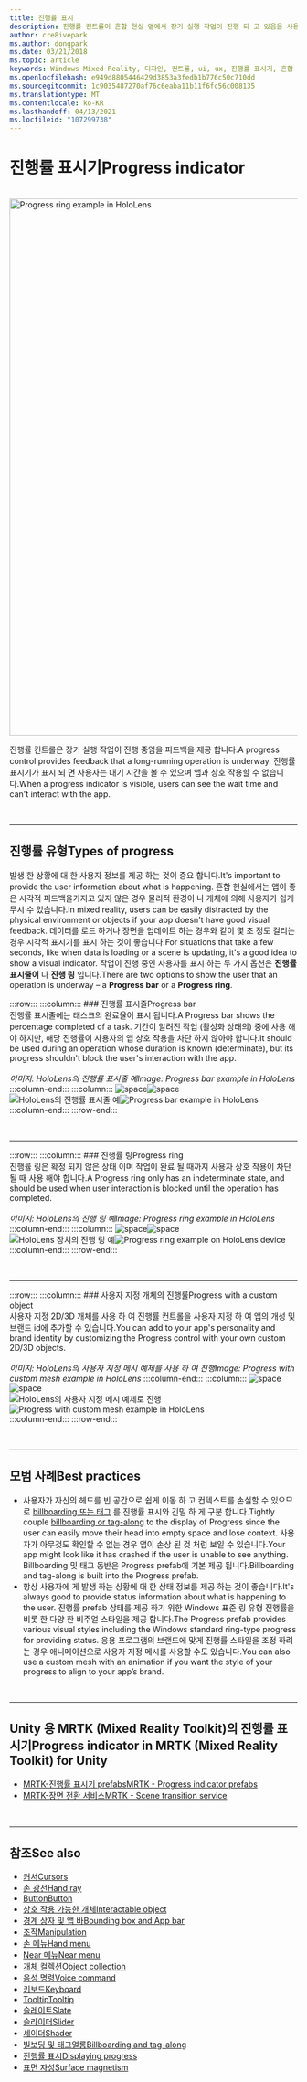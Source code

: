 ```yaml
---
title: 진행률 표시
description: 진행률 컨트롤이 혼합 현실 앱에서 장기 실행 작업이 진행 되 고 있음을 사용자에 게 피드백을 제공 하는 방법을 알아봅니다.
author: cre8ivepark
ms.author: dongpark
ms.date: 03/21/2018
ms.topic: article
keywords: Windows Mixed Reality, 디자인, 컨트롤, ui, ux, 진행률 표시기, 혼합 현실 헤드셋, windows Mixed Reality 헤드셋, 가상 현실 헤드셋, HoloLens, MRTK, Mixed Reality Toolkit
ms.openlocfilehash: e949d8805446429d3853a3fedb1b776c50c710dd
ms.sourcegitcommit: 1c9035487270af76c6eaba11b11f6fc56c008135
ms.translationtype: MT
ms.contentlocale: ko-KR
ms.lasthandoff: 04/13/2021
ms.locfileid: "107299738"
---
```

# <a name="progress-indicator"></a><span data-ttu-id="945ec-104">진행률 표시기</span><span class="sxs-lookup"><span data-stu-id="945ec-104">Progress indicator</span></span>

<br>

<img src="images/MRTK_ProgressIndicator.gif" alt="Progress ring example in HoloLens" width="940px">

<span data-ttu-id="945ec-105">진행률 컨트롤은 장기 실행 작업이 진행 중임을 피드백을 제공 합니다.</span><span class="sxs-lookup"><span data-stu-id="945ec-105">A progress control provides feedback that a long-running operation is underway.</span></span> <span data-ttu-id="945ec-106">진행률 표시기가 표시 되 면 사용자는 대기 시간을 볼 수 있으며 앱과 상호 작용할 수 없습니다.</span><span class="sxs-lookup"><span data-stu-id="945ec-106">When a progress indicator is visible, users can see the wait time and can't interact with the app.</span></span>

<br>

---

## <a name="types-of-progress"></a><span data-ttu-id="945ec-107">진행률 유형</span><span class="sxs-lookup"><span data-stu-id="945ec-107">Types of progress</span></span>

<span data-ttu-id="945ec-108">발생 한 상황에 대 한 사용자 정보를 제공 하는 것이 중요 합니다.</span><span class="sxs-lookup"><span data-stu-id="945ec-108">It's important to provide the user information about what is happening.</span></span> <span data-ttu-id="945ec-109">혼합 현실에서는 앱이 좋은 시각적 피드백을가지고 있지 않은 경우 물리적 환경이 나 개체에 의해 사용자가 쉽게 무시 수 있습니다.</span><span class="sxs-lookup"><span data-stu-id="945ec-109">In mixed reality, users can be easily distracted by the physical environment or objects if your app doesn't have good visual feedback.</span></span> <span data-ttu-id="945ec-110">데이터를 로드 하거나 장면을 업데이트 하는 경우와 같이 몇 초 정도 걸리는 경우 시각적 표시기를 표시 하는 것이 좋습니다.</span><span class="sxs-lookup"><span data-stu-id="945ec-110">For situations that take a few seconds, like when data is loading or a scene is updating, it's a good idea to show a visual indicator.</span></span> <span data-ttu-id="945ec-111">작업이 진행 중인 사용자를 표시 하는 두 가지 옵션은 **진행률 표시줄이** 나 **진행 링** 입니다.</span><span class="sxs-lookup"><span data-stu-id="945ec-111">There are two options to show the user that an operation is underway – a **Progress bar** or a **Progress ring**.</span></span>

:::row:::
    :::column:::
        ### <a name="progress-barbr"></a><span data-ttu-id="945ec-112">진행률 표시줄</span><span class="sxs-lookup"><span data-stu-id="945ec-112">Progress bar</span></span><br>
        <span data-ttu-id="945ec-113">진행률 표시줄에는 태스크의 완료율이 표시 됩니다.</span><span class="sxs-lookup"><span data-stu-id="945ec-113">A Progress bar shows the percentage completed of a task.</span></span> <span data-ttu-id="945ec-114">기간이 알려진 작업 (활성화 상태의) 중에 사용 해야 하지만, 해당 진행률이 사용자의 앱 상호 작용을 차단 하지 않아야 합니다.</span><span class="sxs-lookup"><span data-stu-id="945ec-114">It should be used during an operation whose duration is known (determinate), but its progress shouldn't block the user's interaction with the app.</span></span><br>
        <br>
        <span data-ttu-id="945ec-115">*이미지: HoloLens의 진행률 표시줄 예*</span><span class="sxs-lookup"><span data-stu-id="945ec-115">*Image: Progress bar example in HoloLens*</span></span>
    :::column-end:::
        :::column:::
        <span data-ttu-id="945ec-116">![space](images/spacer-20x582.png)</span><span class="sxs-lookup"><span data-stu-id="945ec-116">![space](images/spacer-20x582.png)</span></span><br>
       <span data-ttu-id="945ec-117">![HoloLens의 진행률 표시줄 예](images/640px-progressbar.jpg)</span><span class="sxs-lookup"><span data-stu-id="945ec-117">![Progress bar example in HoloLens](images/640px-progressbar.jpg)</span></span><br>
    :::column-end:::
:::row-end:::

<br>

---

:::row:::
    :::column:::
        ### <a name="progress-ringbr"></a><span data-ttu-id="945ec-118">진행률 링</span><span class="sxs-lookup"><span data-stu-id="945ec-118">Progress ring</span></span><br>
        <span data-ttu-id="945ec-119">진행률 링은 확정 되지 않은 상태 이며 작업이 완료 될 때까지 사용자 상호 작용이 차단 될 때 사용 해야 합니다.</span><span class="sxs-lookup"><span data-stu-id="945ec-119">A Progress ring only has an indeterminate state, and should be used when user interaction is blocked until the operation has completed.</span></span><br>
        <br>
        <span data-ttu-id="945ec-120">*이미지: HoloLens의 진행 링 예*</span><span class="sxs-lookup"><span data-stu-id="945ec-120">*Image: Progress ring example in HoloLens*</span></span>
    :::column-end:::
        :::column:::
        <span data-ttu-id="945ec-121">![space](images/spacer-20x582.png)</span><span class="sxs-lookup"><span data-stu-id="945ec-121">![space](images/spacer-20x582.png)</span></span><br>
       <span data-ttu-id="945ec-122">![HoloLens 장치의 진행 링 예](images/640px-progressring.jpg)</span><span class="sxs-lookup"><span data-stu-id="945ec-122">![Progress ring example on HoloLens device](images/640px-progressring.jpg)</span></span><br>
    :::column-end:::
:::row-end:::

<br>

---

:::row:::
    :::column:::
        ### <a name="progress-with-a-custom-objectbr"></a><span data-ttu-id="945ec-123">사용자 지정 개체의 진행률</span><span class="sxs-lookup"><span data-stu-id="945ec-123">Progress with a custom object</span></span><br>
        <span data-ttu-id="945ec-124">사용자 지정 2D/3D 개체를 사용 하 여 진행률 컨트롤을 사용자 지정 하 여 앱의 개성 및 브랜드 id에 추가할 수 있습니다.</span><span class="sxs-lookup"><span data-stu-id="945ec-124">You can add to your app's personality and brand identity by customizing the Progress control with your own custom 2D/3D objects.</span></span><br>
        <br>
        <span data-ttu-id="945ec-125">*이미지: HoloLens의 사용자 지정 메시 예제를 사용 하 여 진행*</span><span class="sxs-lookup"><span data-stu-id="945ec-125">*Image: Progress with custom mesh example in HoloLens*</span></span>
    :::column-end:::
        :::column:::
        <span data-ttu-id="945ec-126">![space](images/spacer-20x582.png)</span><span class="sxs-lookup"><span data-stu-id="945ec-126">![space](images/spacer-20x582.png)</span></span><br>
       <span data-ttu-id="945ec-127">![HoloLens의 사용자 지정 메시 예제로 진행](images/640px-progresscustom.jpg)</span><span class="sxs-lookup"><span data-stu-id="945ec-127">![Progress with custom mesh example in HoloLens](images/640px-progresscustom.jpg)</span></span><br>
    :::column-end:::
:::row-end:::

<br>

---

## <a name="best-practices"></a><span data-ttu-id="945ec-128">모범 사례</span><span class="sxs-lookup"><span data-stu-id="945ec-128">Best practices</span></span>

* <span data-ttu-id="945ec-129">사용자가 자신의 헤드를 빈 공간으로 쉽게 이동 하 고 컨텍스트를 손실할 수 있으므로 [billboarding 또는 태그](billboarding-and-tag-along.md) 를 진행률 표시와 긴밀 하 게 구분 합니다.</span><span class="sxs-lookup"><span data-stu-id="945ec-129">Tightly couple [billboarding or tag-along](billboarding-and-tag-along.md) to the display of Progress since the user can easily move their head into empty space and lose context.</span></span> <span data-ttu-id="945ec-130">사용자가 아무것도 확인할 수 없는 경우 앱이 손상 된 것 처럼 보일 수 있습니다.</span><span class="sxs-lookup"><span data-stu-id="945ec-130">Your app might look like it has crashed if the user is unable to see anything.</span></span> <span data-ttu-id="945ec-131">Billboarding 및 태그 동반은 Progress prefab에 기본 제공 됩니다.</span><span class="sxs-lookup"><span data-stu-id="945ec-131">Billboarding and tag-along is built into the Progress prefab.</span></span>
* <span data-ttu-id="945ec-132">항상 사용자에 게 발생 하는 상황에 대 한 상태 정보를 제공 하는 것이 좋습니다.</span><span class="sxs-lookup"><span data-stu-id="945ec-132">It's always good to provide status information about what is happening to the user.</span></span> <span data-ttu-id="945ec-133">진행률 prefab 상태를 제공 하기 위한 Windows 표준 링 유형 진행률을 비롯 한 다양 한 비주얼 스타일을 제공 합니다.</span><span class="sxs-lookup"><span data-stu-id="945ec-133">The Progress prefab provides various visual styles including the Windows standard ring-type progress for providing status.</span></span> <span data-ttu-id="945ec-134">응용 프로그램의 브랜드에 맞게 진행률 스타일을 조정 하려는 경우 애니메이션으로 사용자 지정 메시를 사용할 수도 있습니다.</span><span class="sxs-lookup"><span data-stu-id="945ec-134">You can also use a custom mesh with an animation if you want the style of your progress to align to your app’s brand.</span></span>

<br>

---

## <a name="progress-indicator-in-mrtk-mixed-reality-toolkit-for-unity"></a><span data-ttu-id="945ec-135">Unity 용 MRTK (Mixed Reality Toolkit)의 진행률 표시기</span><span class="sxs-lookup"><span data-stu-id="945ec-135">Progress indicator in MRTK (Mixed Reality Toolkit) for Unity</span></span>

* [<span data-ttu-id="945ec-136">MRTK-진행률 표시기 prefabs</span><span class="sxs-lookup"><span data-stu-id="945ec-136">MRTK - Progress indicator prefabs</span></span>](https://github.com/microsoft/MixedRealityToolkit-Unity/tree/main/Assets/MRTK/SDK/Features/UX/Prefabs/ProgressIndicators)
* [<span data-ttu-id="945ec-137">MRTK-장면 전환 서비스</span><span class="sxs-lookup"><span data-stu-id="945ec-137">MRTK - Scene transition service</span></span>](https://docs.microsoft.com/windows/mixed-reality/mrtk-unity/features/extensions/scene-transition-service)


<br>

---

## <a name="see-also"></a><span data-ttu-id="945ec-138">참조</span><span class="sxs-lookup"><span data-stu-id="945ec-138">See also</span></span>

* [<span data-ttu-id="945ec-139">커서</span><span class="sxs-lookup"><span data-stu-id="945ec-139">Cursors</span></span>](cursors.md)
* [<span data-ttu-id="945ec-140">손 광선</span><span class="sxs-lookup"><span data-stu-id="945ec-140">Hand ray</span></span>](point-and-commit.md)
* [<span data-ttu-id="945ec-141">Button</span><span class="sxs-lookup"><span data-stu-id="945ec-141">Button</span></span>](button.md)
* [<span data-ttu-id="945ec-142">상호 작용 가능한 개체</span><span class="sxs-lookup"><span data-stu-id="945ec-142">Interactable object</span></span>](interactable-object.md)
* [<span data-ttu-id="945ec-143">경계 상자 및 앱 바</span><span class="sxs-lookup"><span data-stu-id="945ec-143">Bounding box and App bar</span></span>](app-bar-and-bounding-box.md)
* [<span data-ttu-id="945ec-144">조작</span><span class="sxs-lookup"><span data-stu-id="945ec-144">Manipulation</span></span>](direct-manipulation.md)
* [<span data-ttu-id="945ec-145">손 메뉴</span><span class="sxs-lookup"><span data-stu-id="945ec-145">Hand menu</span></span>](hand-menu.md)
* [<span data-ttu-id="945ec-146">Near 메뉴</span><span class="sxs-lookup"><span data-stu-id="945ec-146">Near menu</span></span>](near-menu.md)
* [<span data-ttu-id="945ec-147">개체 컬렉션</span><span class="sxs-lookup"><span data-stu-id="945ec-147">Object collection</span></span>](object-collection.md)
* [<span data-ttu-id="945ec-148">음성 명령</span><span class="sxs-lookup"><span data-stu-id="945ec-148">Voice command</span></span>](voice-input.md)
* [<span data-ttu-id="945ec-149">키보드</span><span class="sxs-lookup"><span data-stu-id="945ec-149">Keyboard</span></span>](keyboard.md)
* [<span data-ttu-id="945ec-150">Tooltip</span><span class="sxs-lookup"><span data-stu-id="945ec-150">Tooltip</span></span>](tooltip.md)
* [<span data-ttu-id="945ec-151">슬레이트</span><span class="sxs-lookup"><span data-stu-id="945ec-151">Slate</span></span>](slate.md)
* [<span data-ttu-id="945ec-152">슬라이더</span><span class="sxs-lookup"><span data-stu-id="945ec-152">Slider</span></span>](slider.md)
* [<span data-ttu-id="945ec-153">셰이더</span><span class="sxs-lookup"><span data-stu-id="945ec-153">Shader</span></span>](shader.md)
* [<span data-ttu-id="945ec-154">빌보딩 및 태그얼롱</span><span class="sxs-lookup"><span data-stu-id="945ec-154">Billboarding and tag-along</span></span>](billboarding-and-tag-along.md)
* [<span data-ttu-id="945ec-155">진행률 표시</span><span class="sxs-lookup"><span data-stu-id="945ec-155">Displaying progress</span></span>](progress.md)
* [<span data-ttu-id="945ec-156">표면 자성</span><span class="sxs-lookup"><span data-stu-id="945ec-156">Surface magnetism</span></span>](surface-magnetism.md)
